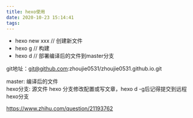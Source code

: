 ```yaml
---
title: hexo使用
date: 2020-10-23 15:14:41
tags:
---
```


- hexo new xxx // 创建新文件
- hexo g // 构建
- hexo d  // 部署编译后的文件到master分支


git地址：git@github.com:zhoujie0531/zhoujie0531.github.io.git

master:  编译后的文件  
hexo分支: 源文件
hexo 分支修改配置或写文章，hexo d -g后记得提交到远程hexo分支



https://www.zhihu.com/question/21193762
